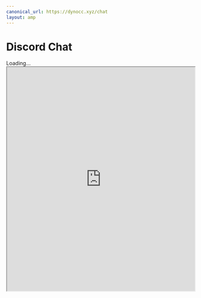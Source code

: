 ```yaml
---
canonical_url: https://dynocc.xyz/chat
layout: amp
---
```


# Discord Chat

<amp-iframe class="rounded" height="600" sandbox="allow-scripts allow-same-origin" src="https://vip1.widgetbot.io/channels/333058206198661132/333061196490211339"><span placeholder>Loading...</span><noscript><iframe class="rounded" height="600" width="100%" src="https://vip1.widgetbot.io/channels/333058206198661132/333061196490211339">Looks like your browser does not support iframes.</iframe></noscript></amp-iframe>